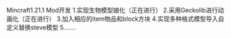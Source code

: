 Mincraft1.21.1 Mod开发
1.实现生物模型娘化（正在进行）
2.采用Geckolib进行动画化（正在进行）
3.加入相应的item物品和block方块
4.实现多种格式模型导入自定义替换steve模型
5.......
